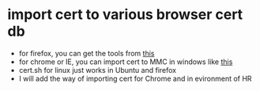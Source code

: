 # import cert to various browser cert db
<ul>
<li>for firefox, you can get the tools from <a href="https://brpoblog.wordpress.com/2015/10/02/add-certificates-to-firefox-installation-with-certutil/">this</a></li>
<li>for chrome or IE, you can import cert to MMC in windows like <a href="http://www.cppblog.com/wanghaiguang/archive/2013/09/06/203050.html">this</a></li>
<li>cert.sh for linux just works in Ubuntu and firefox</li>
<li>I will add the way of importing cert for Chrome and in evironment of HR</li>
</ul>
